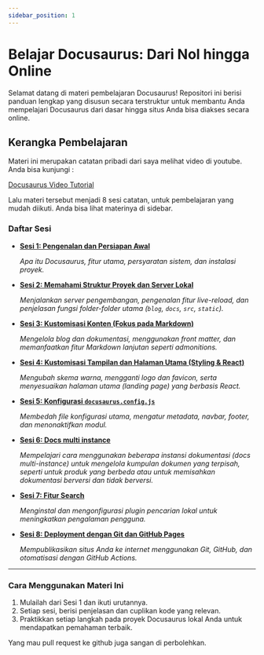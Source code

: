 ```yaml
---
sidebar_position: 1
---
```


# Belajar Docusaurus: Dari Nol hingga Online

Selamat datang di materi pembelajaran Docusaurus! Repositori ini berisi panduan lengkap yang disusun secara terstruktur untuk membantu Anda mempelajari Docusaurus dari dasar hingga situs Anda bisa diakses secara online.

## Kerangka Pembelajaran

Materi ini merupakan catatan pribadi dari saya melihat video di youtube. Anda bisa kunjungi :

[Docusaurus Video Tutorial](https://www.youtube.com/watch?v=QfqLQwPxFWw&t=123s)

Lalu materi tersebut menjadi 8 sesi catatan, untuk pembelajaran yang mudah diikuti. Anda bisa lihat materinya di sidebar.

### Daftar Sesi

- **[Sesi 1: Pengenalan dan Persiapan Awal](./001.persiapan-docusaurus.md)**

  _Apa itu Docusaurus, fitur utama, persyaratan sistem, dan instalasi proyek._

- **[Sesi 2: Memahami Struktur Proyek dan Server Lokal](./002.struktur-project.md)**

  _Menjalankan server pengembangan, pengenalan fitur live-reload, dan penjelasan fungsi folder-folder utama (`blog`, `docs`, `src`, `static`)._

- **[Sesi 3: Kustomisasi Konten (Fokus pada Markdown)](./003.kustomisasi-konten-markdown.md)**

  _Mengelola blog dan dokumentasi, menggunakan front matter, dan memanfaatkan fitur Markdown lanjutan seperti admonitions._

- **[Sesi 4: Kustomisasi Tampilan dan Halaman Utama (Styling & React)](./004.kustomisasi-tampilan-dan-halaman-utama.md)**

  _Mengubah skema warna, mengganti logo dan favicon, serta menyesuaikan halaman utama (landing page) yang berbasis React._

- **[Sesi 5: Konfigurasi `docusaurus.config.js`](./005.konfigurasi-docusaurus-config-js.md)**

  _Membedah file konfigurasi utama, mengatur metadata, navbar, footer, dan menonaktifkan modul._

- **[Sesi 6: Docs multi instance](./006.docs-multi-instance.md)**

  _Mempelajari cara menggunakan beberapa instansi dokumentasi (docs multi-instance) untuk mengelola kumpulan dokumen yang terpisah, seperti untuk produk yang berbeda atau untuk memisahkan dokumentasi berversi dan tidak berversi._

- **[Sesi 7: Fitur Search](./007.fitur-search.md)**

  _Menginstal dan mengonfigurasi plugin pencarian lokal untuk meningkatkan pengalaman pengguna._

- **[Sesi 8: Deployment dengan Git dan GitHub Pages](./008.deployment.md)**

  _Mempublikasikan situs Anda ke internet menggunakan Git, GitHub, dan otomatisasi dengan GitHub Actions._

---

### Cara Menggunakan Materi Ini

1.  Mulailah dari Sesi 1 dan ikuti urutannya.
2.  Setiap sesi, berisi penjelasan dan cuplikan kode yang relevan.
3.  Praktikkan setiap langkah pada proyek Docusaurus lokal Anda untuk mendapatkan pemahaman terbaik.

Yang mau pull request ke github juga sangan di perbolehkan.
